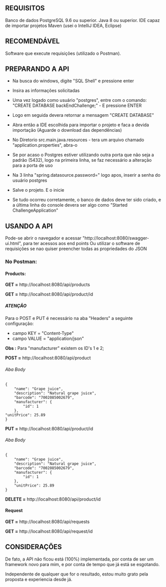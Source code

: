 ﻿## REQUISITOS
Banco de dados PostgreSQL 9.6 ou superior.
Java 8 ou superior.
IDE capaz de importar projetos Maven (usei o IntelliJ IDEA, Eclipse)


## RECOMENDÁVEL
Software que execute requisições (utilizado o Postman).


## PREPARANDO A API 
+ Na busca do windows, digite "SQL Shell" e pressione enter
+ Insira as informações solicitadas
+ Uma vez logado como usuário "postgres", entre com o comando: "CREATE DATABASE backEndChallenge;" - E pressione ENTER
+ Logo em seguida devera retornar a mensagem "CREATE DATABASE"
+ Abra então a IDE escolhida para importar o projeto e faca a devida importação (Aguarde o download das dependências)
+ No Diretorio src.main.java.resources - tera um arquivo chamado "application.properties", abra-o
+ Se por acaso o Postgres estiver utilizando outra porta que não seja a padrão (5432), logo na primeira linha, se faz necessário a alteração para a porta de uso
+ Na 3 linha "spring.datasource.password=" logo apos, inserir a senha do usuário postgres
+ Salve o projeto. E o inicie


+ Se tudo ocorreu corretamente, o banco de dados deve ter sido criado, e a última linha do console devera ser algo como "Started ChallengeApplication"


## USANDO A API
Pode-se abrir o navegador e acessar "http://localhost:8080/swagger-ui.html", para ter acessos aos end points
Ou utilizar o software de requisições se nao quiser preencher todas as propriedades do JSON


### No Postman:
#### Products:
**GET =** http://localhost:8080/api/products


**GET =** http://localhost:8080/api/product/id


##### ATENÇÃO
Para o POST e PUT é necessário na aba "Headers" a seguinte configuração:
+ campo KEY = "Content-Type"
+ campo VALUE = "application/json"


**Obs :** Para "manufacturer" existem os ID's 1 e 2;


**POST =** http://localhost:8080/api/product
###### Aba Body
    {
        "name": "Grape juice",
        "description": "Natural grape juice",
        "barcode": "7002085002679",
        "manufacturer": {
            "id": 1
        },
    "unitPrice": 25.89
    }
**PUT =** http://localhost:8080/api/product/id
###### Aba Body 
    {
        "name": "Grape juice",
        "description": "Natural grape juice",
        "barcode": "7002085002679",
        "manufacturer": {
            "id": 1
        },
        "unitPrice": 25.89
    }


**DELETE =** http://localhost:8080/api/product/id


#### Request
**GET =** http://localhost:8080/api/requests

**GET =** http://localhost:8080/api/request/id


## CONSIDERAÇÕES
De fato, a API não ficou está (100%) implementada, por conta de ser um framework novo para mim, e por conta de tempo que já está se esgotando.

Independente de qualquer que for o resultado, estou muito grato pela proposta e experiencia desde já.